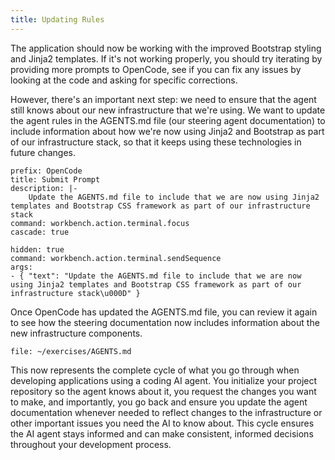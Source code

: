 ```yaml
---
title: Updating Rules
---
```


The application should now be working with the improved Bootstrap styling and Jinja2 templates. If it's not working properly, you should try iterating by providing more prompts to OpenCode, see if you can fix any issues by looking at the code and asking for specific corrections.

However, there's an important next step: we need to ensure that the agent still knows about our new infrastructure that we're using. We want to update the agent rules in the AGENTS.md file (our steering agent documentation) to include information about how we're now using Jinja2 and Bootstrap as part of our infrastructure stack, so that it keeps using these technologies in future changes.

```editor:execute-command
prefix: OpenCode
title: Submit Prompt
description: |-
    Update the AGENTS.md file to include that we are now using Jinja2 templates and Bootstrap CSS framework as part of our infrastructure stack
command: workbench.action.terminal.focus
cascade: true
```

```editor:execute-command
hidden: true
command: workbench.action.terminal.sendSequence
args:
- { "text": "Update the AGENTS.md file to include that we are now using Jinja2 templates and Bootstrap CSS framework as part of our infrastructure stack\u000D" }
```

Once OpenCode has updated the AGENTS.md file, you can review it again to see how the steering documentation now includes information about the new infrastructure components.

```editor:open-file
file: ~/exercises/AGENTS.md
```

This now represents the complete cycle of what you go through when developing applications using a coding AI agent. You initialize your project repository so the agent knows about it, you request the changes you want to make, and importantly, you go back and ensure you update the agent documentation whenever needed to reflect changes to the infrastructure or other important issues you need the AI to know about. This cycle ensures the AI agent stays informed and can make consistent, informed decisions throughout your development process.
